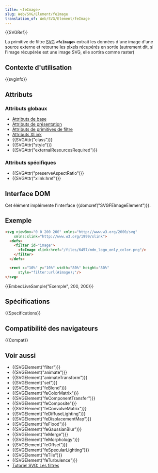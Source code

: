 ```yaml
---
title: <feImage>
slug: Web/SVG/Element/feImage
translation_of: Web/SVG/Element/feImage
---
```


{{SVGRef}}

La primitive de filtre [SVG](/fr/docs/Web/SVG) **`<feImage>`** extrait les données d'une image d'une source externe et retourne les pixels récupérés en sortie (autrement dit, si l'image récupérée est une image SVG, elle sortira comme raster)

## Contexte d'utilisation

{{svginfo}}

## Attributs

### Attributs globaux

- [Attributs de base](/fr/docs/Web/SVG/Attribute#Attributs_de_base)
- [Attributs de présentation](/fr/docs/Web/SVG/Attribute#Attributs_de_base)
- [Attributs de primitives de filtre](/fr/docs/Web/SVG/Attribute#Attributs_de_primitives_de_filtre)
- [Attributs XLink](/fr/docs/Web/SVG/Attribute#Attributs_de_primitives_de_filtre)
- {{SVGAttr("class")}}
- {{SVGAttr("style")}}
- {{SVGAttr("externalResourcesRequired")}}

### Attributs spécifiques

- {{SVGAttr("preserveAspectRatio")}}
- {{SVGAttr("xlink:href")}}

## Interface DOM

Cet élément implémente l'interface {{domxref("SVGFEImageElement")}}.

## Exemple

```html
<svg viewBox="0 0 200 200" xmlns="http://www.w3.org/2000/svg"
    xmlns:xlink="http://www.w3.org/1999/xlink">
  <defs>
    <filter id="image">
      <feImage xlink:href="/files/6457/mdn_logo_only_color.png"/>
    </filter>
  </defs>

  <rect x="10%" y="10%" width="80%" height="80%"
      style="filter:url(#image);"/>
</svg>
```

{{EmbedLiveSample("Exemple", 200, 200)}}

## Spécifications

{{Specifications}}

## Compatibilité des navigateurs

{{Compat}}

## Voir aussi

- {{SVGElement("filter")}}
- {{SVGElement("animate")}}
- {{SVGElement("animateTransform")}}
- {{SVGElement("set")}}
- {{SVGElement("feBlend")}}
- {{SVGElement("feColorMatrix")}}
- {{SVGElement("feComponentTransfer")}}
- {{SVGElement("feComposite")}}
- {{SVGElement("feConvolveMatrix")}}
- {{SVGElement("feDiffuseLighting")}}
- {{SVGElement("feDisplacementMap")}}
- {{SVGElement("feFlood")}}
- {{SVGElement("feGaussianBlur")}}
- {{SVGElement("feMerge")}}
- {{SVGElement("feMorphology")}}
- {{SVGElement("feOffset")}}
- {{SVGElement("feSpecularLighting")}}
- {{SVGElement("feTile")}}
- {{SVGElement("feTurbulence")}}
- [Tutoriel SVG: Les filtres](/fr/docs/Web/SVG/Tutoriel/filtres)
